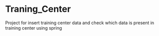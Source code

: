 # Traning_Center
Project for insert training center data and check which data  is present in training center using spring
